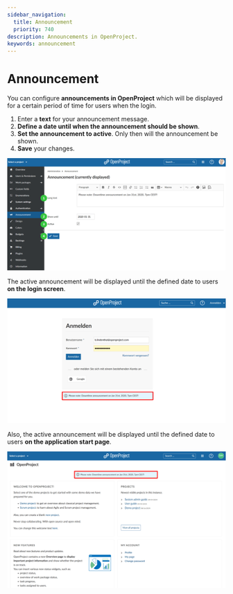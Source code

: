 ```yaml
---
sidebar_navigation:
  title: Announcement
  priority: 740
description: Announcements in OpenProject.
keywords: announcement
---
```

# Announcement

You can configure **announcements in OpenProject** which will be displayed for a certain period of time for users when the login.

1. Enter a **text** for your announcement message.
2. **Define a date until when the announcement should be shown**.
3. **Set the announcement to active**. Only then will the announcement be shown.
4. **Save** your changes.

![Sys-admin-announcement](Sys-admin-announcement-1579796618282.png)

The active announcement will be displayed until the defined date to users **on the login screen**.

![Sys-admin-downtime-announcement](Sys-admin-downtime-announcement.png)

Also, the active announcement will be displayed until the defined date to users **on the application start page**.

![Sys-admin-announcement-start-page](Sys-admin-announcement-start-page.png)